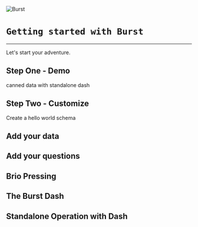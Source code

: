 ![Burst](../../../../delete/open-source/doc/burst_small.png "") 

# `Getting started with Burst`

---
Let's start your adventure. 

## Step One - Demo
canned data with standalone dash

## Step Two - Customize
Create a hello world schema

## Add your data

## Add your questions

## Brio Pressing

## The Burst Dash

## Standalone Operation with Dash

